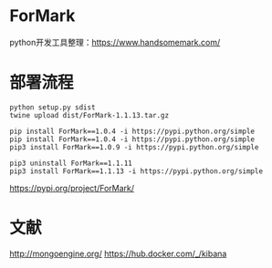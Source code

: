 # ForMark
python开发工具整理：https://www.handsomemark.com/


# 部署流程

```
python setup.py sdist 
twine upload dist/ForMark-1.1.13.tar.gz

pip install ForMark==1.0.4 -i https://pypi.python.org/simple
pip install ForMark==1.0.4 -i https://pypi.python.org/simple
pip3 install ForMark==1.0.9 -i https://pypi.python.org/simple

pip3 uninstall ForMark==1.1.11
pip3 install ForMark==1.1.13 -i https://pypi.python.org/simple

```

https://pypi.org/project/ForMark/

# 文献
http://mongoengine.org/
https://hub.docker.com/_/kibana


